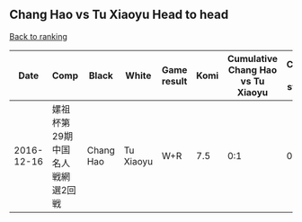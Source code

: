 ## Chang Hao vs Tu Xiaoyu Head to head

[Back to ranking](../../index.md)




| **Date** | **Comp** | **Black** | **White** | **Game result** | **Komi** | **Cumulative Chang Hao vs Tu Xiaoyu** | **Chang Hao streak** | **Tu Xiaoyu streak** | 
| --- | --- | --- | --- | --- | --- | --- | --- | --- |
| 2016-12-16 | 嫘祖杯第29期中国名人戦網選2回戦 | Chang Hao | Tu Xiaoyu | W+R | 7.5 | 0:1 | 0 | 1 |




